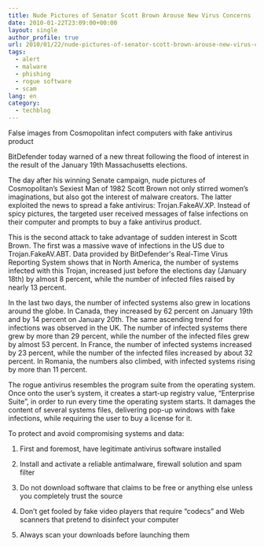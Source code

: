```yaml
---
title: Nude Pictures of Senator Scott Brown Arouse New Virus Concerns
date: 2010-01-22T23:09:00+00:00
layout: single
author_profile: true
url: 2010/01/22/nude-pictures-of-senator-scott-brown-arouse-new-virus-concerns/
tags:
  - alert
  - malware
  - phishing
  - rogue software
  - scam
lang: en
category: 
  - techblog
---
```

False images from Cosmopolitan infect computers with fake antivirus product

BitDefender today warned of a new threat following the flood of interest in the result of the January 19th Massachusetts elections.

The day after his winning Senate campaign, nude pictures of Cosmopolitan’s Sexiest Man of 1982 Scott Brown not only stirred women’s imaginations, but also got the interest of malware creators. The latter exploited the news to spread a fake antivirus: Trojan.FakeAV.XP. Instead of spicy pictures, the targeted user received messages of false infections on their computer and prompts to buy a fake antivirus product.

This is the second attack to take advantage of sudden interest in Scott Brown. The first was a massive wave of infections in the US due to Trojan.FakeAV.ABT. Data provided by BitDefender's Real-Time Virus Reporting System shows that in North America, the number of systems infected with this Trojan, increased just before the elections day (January 18th) by almost 8 percent, while the number of infected files raised by nearly 13 percent.

In the last two days, the number of infected systems also grew in locations around the globe. In Canada, they increased by 62 percent on January 19th and by 14 percent on January 20th. The same ascending trend for infections was observed in the UK. The number of infected systems there grew by more than 29 percent, while the number of the infected files grew by almost 53 percent. In France, the number of infected systems increased by 23 percent, while the number of the infected files increased by about 32 percent. In Romania, the numbers also climbed, with infected systems rising by more than 11 percent.

The rogue antivirus resembles the program suite from the operating system. Once onto the user’s system, it creates a start-up registry value, “Enterprise Suite”, in order to run every time the operating system starts. It damages the content of several systems files, delivering pop-up windows with fake infections, while requiring the user to buy a license for it.

To protect and avoid compromising systems and data:

1. First and foremost, have legitimate antivirus software installed

2. Install and activate a reliable antimalware, firewall solution and spam filter

3. Do not download software that claims to be free or anything else unless you completely trust the source

4. Don’t get fooled by fake video players that require “codecs” and Web scanners that pretend to disinfect your computer

5. Always scan your downloads before launching them